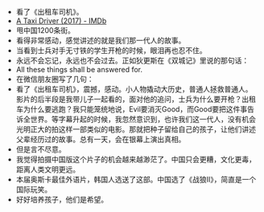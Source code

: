 - 看了《出租车司机》。
- [A Taxi Driver (2017) - IMDb](http://www.imdb.com/title/tt6878038/?ref_=nv_sr_2)
- 甩中国1200条街。
- 看得非常感动，感觉讲述的就是我们那一代人的故事。
- 当看到士兵对手无寸铁的学生开枪的时候，眼泪再也忍不住。
- 永远不会忘记，永远也不会过去。正如狄更斯在《双城记》里说的那句话：
- All these things shall be answered for.
- 在微信朋友圈写了几句：
- 看了《出租车司机》，震撼，感动。小人物撬动大历史，普通人拯救普通人。影片的后半段是我带儿子一起看的，面对他的追问，士兵为什么要开枪？出租车为什么要逃跑？我只能笼统地说，Evil要消灭Good，而Good要把这件事告诉全世界。等字幕升起的时候，我忽然意识到，也许我们这一代人，没有机会光明正大的拍这样一部类似的电影。那就把种子留给自己的孩子，让他们讲述父辈经历过的故事。总有一天，会在银幕上演出真相。
- 但是言不尽意。
- 我觉得拍摄中国版这个片子的机会越来越渺茫了。中国只会更糟，文化更毒，距离人类文明更远。
- 本届奥斯卡最佳外语片，韩国人选送了这部。中国选了《战狼II》，简直是一个国际玩笑。
- 好好培养孩子，他们是希望。

